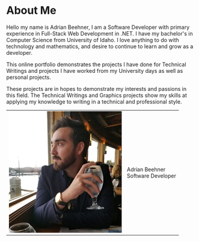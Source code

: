 # About Me

Hello my name is Adrian Beehner, I am a Software Developer with primary experience in Full-Stack Web Development in .NET. I have my bachelor's in Computer Science from University of Idaho. I love anything to do with technology and mathematics, and desire to continue to learn and grow as a developer.

This online portfolio demonstrates the projects I have done for Technical Writings and projects I have worked from my University days as well as personal projects.

These projects are in hopes to demonstrate my interests and passions in this field. The Technical Writings and Graphics projects show my skills at applying my knowledge to writing in a technical and professional style.

<table>
<tr><td><img src="assets/other/adrianb-profile.jpeg" width="300px" alt="[Portfolio picture]"/></td><td style="vertical-align: middle">Adrian Beehner<br/>Software Developer<br/></td></tr>
</table>